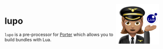 <img align="right" src="lupo.png" width="140px" />

# lupo

`lupo` is a pre-processor for [Porter](https://porter.sh/) which allows you to build bundles with Lua.
